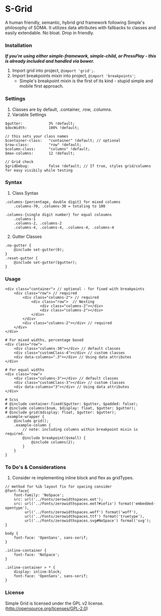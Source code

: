 S-Grid
======

A human friendly, semantic, hybrid grid framework following Simple's philosophy of SOMA.
It utilizes data attributes with fallbacks to classes and easily extendable. No bloat. Drop in friendly.

### Installation
_**If you're using either simple-framework, simple-child, or PressPlay - this is already included and handled via bower.**_

1. Import grid into project, `@import 'grid';`.
2. Import breakpoints mixin into project, `@import 'breakpoints'`;
	* Simple's breakpoint mixin is the first of its kind - stupid simple and mobile first approach.

### Settings
1. Classes are by default, .container, .row, .columns.
2. Variable Settings

```
$gutter: 			3% !default;
$docWidth: 			100% !default;

// this sets your class names
$container-class:	"container" !default; // optional
$row-class:			"row" !default;
$column-class:		"columns" !default;
$max-columns:		12 !default;

// Grid check
$gridDebug:			false !default; // If true, styles grid/columns for easy visibily while testing
```

### Syntax
1. Class Syntax
```
.columns-{percentage, double digit} for mixed columns
	.columns-70, .columns-30 = totaling to 100

.columns-{single digit number} for equal coloumns
	.columns-1
	.columns-2, .columns-2
	.columns-4, .columns-4, .columns-4, .columns-4
```

2. Gutter Classes

```
.no-gutter {
	@include set-gutter(0);
}
.reset-gutter {
	@include set-gutter($gutter);
}
```

### Usage
```
<div class="container"> // optional - for fixed with breakpoints
	<div class="row"> // required
		<div class="columns-2"> // required
        	<div class="row">  // Nesting
				<div class="columns-2"></div>
                <div class="columns-2"></div>
		    </div>
        </div>
		<div class="columns-2"></div> // required
	</div>
</div>

# For mixed widths, percentage based
<div class="row">
	<div class="columns-30"></div> // default classes
	<div class="customClass-4"></div> // custom classes
	<div data-columns=".3"></div> // Using data attributes
</div>

# For equal widths
<div class="row">
	<div class="columns-3"></div> // default classes
	<div class="customClass-3"></div> // custom classes
	<div data-columns="3"></div> // Using data attributes
</div>

# Scss
# @include container-fixed($gutter: $gutter, $padded: false);
# @include columns($num, $display: float, $gutter: $gutter);
# @include grid($display: float, $gutter: $gutter);
.example-wrapper {
	@include grid();
	.example-column {
		// note: including columns within breakpoint mixin is required.
		@include breakpoint($small) {
    		@include columns(2);
    	}
	}
}
```

### To Do's & Considerations
1. Consider re implementing inline block and flex as gridTypes.
```
// method for %ib layout fix for spacing consider
@font-face{
    font-family: 'NoSpace';
    src: url('../Fonts/zerowidthspaces.eot');
    src: url('../Fonts/zerowidthspaces.eot?#iefix') format('embedded-opentype'),
         url('../Fonts/zerowidthspaces.woff') format('woff'),
         url('../Fonts/zerowidthspaces.ttf') format('truetype'),
         url('../Fonts/zerowidthspaces.svg#NoSpace') format('svg');
}

body {
    font-face: 'OpenSans', sans-serif;
}

.inline-container {
    font-face: 'NoSpace';
}

.inline-container > * {
    display: inline-block;
    font-face: 'OpenSans', sans-serif;
}
```

### License
Simple Grid is licensed under the GPL v2 license. (http://opensource.org/licenses/GPL-2.0)
